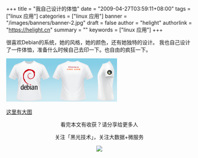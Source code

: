 +++
title = "我自己设计的体恤"
date = "2009-04-27T03:59:11+08:00"
tags = ["linux 应用"]
categories = ["linux 应用"]
banner = "/images/banners/banner-2.jpg"
draft = false
author = "helight"
authorlink = "https://helight.cn"
summary = ""
keywords = ["linux 应用"]
+++

很喜欢Debian的系统，她的风格，她的颜色，还有她独特的设计。
我也自己设计了一件体恤，准备什么时候自己去印一下。也自由的疯狂一下。
<!--more-->

![../../imgs/2009/04/t-shirt-debian.png](../../imgs/2009/04/t-shirt-debian-300x117.png)

[这里有大图](../../imgs/2009/04/t-shirt-debian.png)

<center>
看完本文有收获？请分享给更多人<br>

关注「黑光技术」，关注大数据+微服务<br>

![](/images/qrcode_helight_tech.jpg)
</center>

